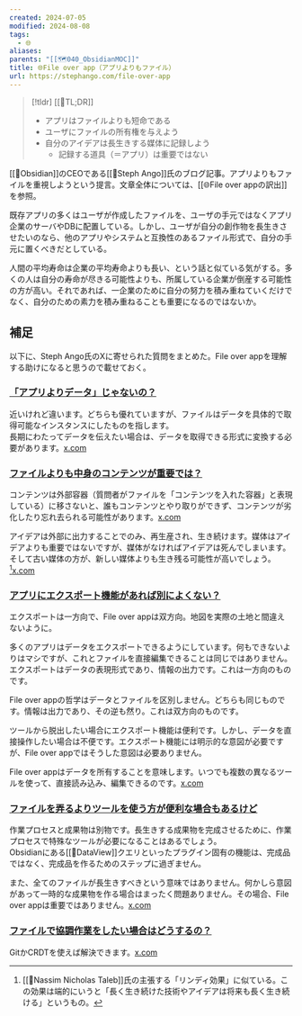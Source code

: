 ```yaml
---
created: 2024-07-05
modified: 2024-08-08
tags:
  - 🌐
aliases: 
parents: "[[🗺️040_ObsidianMOC]]"
title: 🌐File over app（アプリよりもファイル）
url: https://stephango.com/file-over-app
---
```

>[!tldr] [[📝TL;DR]]
>- アプリはファイルよりも短命である
>- ユーザにファイルの所有権を与えよう
>- 自分のアイデアは長生きする媒体に記録しよう
>	- 記録する道具（＝アプリ）は重要ではない

[[🧰Obsidian]]のCEOである[[👤Steph Ango]]氏のブログ記事。アプリよりもファイルを重視しようという提言。文章全体については、[[🌐File over appの訳出]]を参照。

既存アプリの多くはユーザが作成したファイルを、ユーザの手元ではなくアプリ企業のサーバやDBに配置している。しかし、ユーザが自分の創作物を長生きさせたいのなら、他のアプリやシステムと互換性のあるファイル形式で、自分の手元に置くべきだとしている。

人間の平均寿命は企業の平均寿命よりも長い、という話と似ている気がする。多くの人は自分の寿命が尽きる可能性よりも、所属している企業が倒産する可能性の方が高い。それであれば、一企業のために自分の努力を積み重ねていくだけでなく、自分のための素力を積み重ねることも重要になるのではないか。

## 補足
以下に、Steph Ango氏のXに寄せられた質問をまとめた。File over appを理解する助けになると思うので載せておく。

### [「アプリよりデータ」じゃないの？](https://x.com/kvistgaard/status/1693347382795055545)
近いけれど違います。どちらも優れていますが、ファイルはデータを具体的で取得可能なインスタンスにしたものを指します。  
長期にわたってデータを伝えたい場合は、データを取得できる形式に変換する必要があります。[x.com](https://x.com/kepano/status/1693365202589471047)

### [ファイルよりも中身のコンテンツが重要では？](https://x.com/diegoeis/status/1679615012371873796)
コンテンツは外部容器（質問者がファイルを「コンテンツを入れた容器」と表現している）に移さないと、誰もコンテンツとやり取りができず、コンテンツが劣化したり忘れ去られる可能性があります。[x.com](https://x.com/kepano/status/1679617530204413952)

アイデアは外部に出力することでのみ、再生産され、生き続けます。媒体はアイデアよりも重要ではないですが、媒体がなければアイデアは死んでしまいます。そして古い媒体の方が、新しい媒体よりも生き残る可能性が高いでしょう。[^lindy][x.com](https://x.com/kepano/status/1679641047339765761)

[^lindy]: [[👤Nassim Nicholas Taleb]]氏の主張する「リンディ効果」に似ている。この効果は端的にいうと「長く生き続けた技術やアイデアは将来も長く生き続ける」というもの。

### [アプリにエクスポート機能があれば別によくない？](https://x.com/mattcassinelli/status/1676549560372723712)
エクスポートは一方向で、File over appは双方向。地図を実際の土地と間違えないように。

多くのアプリはデータをエクスポートできるようにしています。何もできないよりはマシですが、これとファイルを直接編集できることは同じではありません。エクスポートはデータの表現形式であり、情報の出力です。これは一方向のものです。

File over appの哲学はデータとファイルを区別しません。どちらも同じものです。情報は出力であり、その逆も然り。これは双方向のものです。

ツールから脱出したい場合にエクスポート機能は便利です。しかし、データを直接操作したい場合は不便です。エクスポート機能には明示的な意図が必要ですが、File over appではそうした意図は必要ありません。

File over appはデータを所有することを意味します。いつでも複数の異なるツールを使って、直接読み込み、編集できるのです。[x.com](https://x.com/kepano/status/1764775797444026557)

### [ファイルを弄るよりツールを使う方が便利な場合もあるけど](https://x.com/100orbits/status/1675885350638563329)
作業プロセスと成果物は別物です。長生きする成果物を完成させるために、作業プロセスで特殊なツールが必要になることはあるでしょう。  
Obsidianにある[[💎DataView]]クエリといったプラグイン固有の機能は、完成品ではなく、完成品を作るためのステップに過ぎません。

また、全てのファイルが長生きすべきという意味ではありません。何かしら意図があって一時的な成果物を作る場合はまったく問題ありません。その場合、File over appは重要ではありません。[x.com](https://x.com/kepano/status/1675890721071693824)

### [ファイルで協調作業をしたい場合はどうするの？](https://x.com/tomus_sherman/status/1764778312860057931)
GitかCRDTを使えば解決できます。[x.com](https://x.com/kepano/status/1764781600645001494)